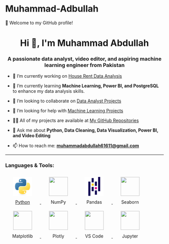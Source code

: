 # Muhammad-Adbullah
👋 Welcome to my GitHub profile!
<h1 align="center">Hi 👋, I'm Muhammad Abdullah</h1>
<h3 align="center">A passionate data analyst, video editor, and aspiring machine learning engineer from Pakistan</h3>

- 🔭 I’m currently working on [House Rent Data Analysis](https://github.com/Abdullah1218-bit/House-Rent-Data-Analysis/tree/main/House%20Rent%20Data%20Analysis)

- 🌱 I’m currently learning **Machine Learning, Power BI, and PostgreSQL** to enhance my data analysis skills.

- 👯 I’m looking to collaborate on [Data Analyst Projects](https://github.com/Abdullah1218-bit/House-Rent-Data-Analysis/tree/main/House%20Rent%20Data%20Analysis)

- 🤝 I’m looking for help with [Machine Learning Projects](https://github.com/Abdullah1218-bit/Machine-Learning-Projects/tree/main/ML%20on%20insurance%20data)

- 👨‍💻 All of my projects are available at [My GitHub Repositories](https://github.com/Abdullah1218-bit?tab=repositories)

- 💬 Ask me about **Python, Data Cleaning, Data Visualization, Power BI, and Video Editing**

- 📫 How to reach me: **muhammadabdullah61611@gmail.com**

---

<h3 align="left">Languages & Tools:</h3>

<p align="left">
  <!-- Python -->
  <a href="https://www.python.org" target="_blank">
    <div style="display: inline-block; width: 90px; text-align: center; margin: 10px;">
      <img src="https://raw.githubusercontent.com/devicons/devicon/master/icons/python/python-original.svg" width="60" height="60" />
      <div style="margin-top: 8px;">Python</div>
    </div>
  </a>

  <!-- NumPy -->
  <a href="https://numpy.org/" target="_blank">
    <div style="display: inline-block; width: 90px; text-align: center; margin: 10px;">
      <img src="https://upload.wikimedia.org/wikipedia/commons/3/31/NumPy_logo_2020.svg" width="60" height="60" />
      <div style="margin-top: 8px;">NumPy</div>
    </div>
  </a>

  <!-- Pandas -->
  <a href="https://pandas.pydata.org/" target="_blank">
    <div style="display: inline-block; width: 90px; text-align: center; margin: 10px;">
      <img src="https://raw.githubusercontent.com/devicons/devicon/master/icons/pandas/pandas-original.svg" width="60" height="60" />
      <div style="margin-top: 8px;">Pandas</div>
    </div>
  </a>

  <!-- Seaborn -->
  <a href="https://seaborn.pydata.org" target="_blank">
    <div style="display: inline-block; width: 90px; text-align: center; margin: 10px;">
      <img src="https://seaborn.pydata.org/_images/logo-mark-lightbg.svg" width="60" height="60" />
      <div style="margin-top: 8px;">Seaborn</div>
    </div>
  </a>

  <!-- Matplotlib -->
  <a href="https://matplotlib.org" target="_blank">
    <div style="display: inline-block; width: 90px; text-align: center; margin: 10px;">
      <img src="https://matplotlib.org/_static/images/logo2.svg" width="60" height="60" />
      <div style="margin-top: 8px;">Matplotlib</div>
    </div>
  </a>

  <!-- Plotly -->
  <a href="https://plotly.com" target="_blank">
    <div style="display: inline-block; width: 90px; text-align: center; margin: 10px;">
      <img src="https://www.vectorlogo.zone/logos/plotly/plotly-icon.svg" width="60" height="60" />
      <div style="margin-top: 8px;">Plotly</div>
    </div>
  </a>

  <!-- VS Code -->
  <a href="https://code.visualstudio.com" target="_blank">
    <div style="display: inline-block; width: 90px; text-align: center; margin: 10px;">
      <img src="https://cdn.worldvectorlogo.com/logos/visual-studio-code-1.svg" width="60" height="60" />
      <div style="margin-top: 8px;">VS Code</div>
    </div>
  </a>

  <!-- Jupyter -->
  <a href="https://jupyter.org" target="_blank">
    <div style="display: inline-block; width: 90px; text-align: center; margin: 10px;">
      <img src="https://upload.wikimedia.org/wikipedia/commons/3/38/Jupyter_logo.svg" width="60" height="60" />
      <div style="margin-top: 8px;">Jupyter</div>
    </div>
  </a>
</p>

